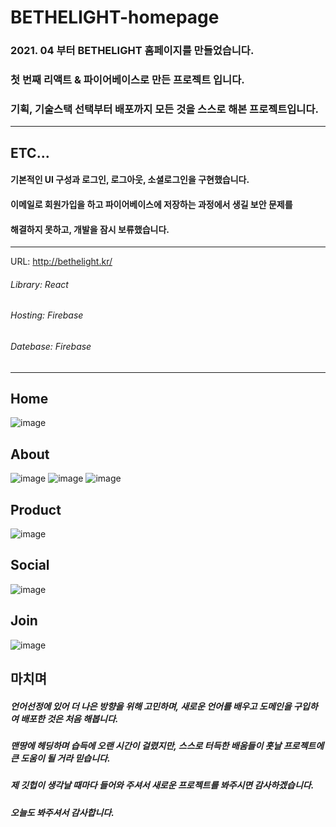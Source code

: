 # BETHELIGHT-homepage


### 2021. 04 부터 BETHELIGHT 홈페이지를 만들었습니다.
### 첫 번째 리액트 & 파이어베이스로 만든 프로젝트 입니다.     
### 기획, 기술스택 선택부터 배포까지 모든 것을 스스로 해본 프로젝트입니다.
___
   
ETC...
-------------
      
#### 기본적인 UI 구성과 로그인, 로그아웃, 소셜로그인을 구현했습니다. 
#### 이메일로 회원가입을 하고 파이어베이스에 저장하는 과정에서 생길 보안 문제를    
#### 해결하지 못하고, 개발을 잠시 보류했습니다.

___
   
      
         



URL: <http://bethelight.kr/>


   
      
         



###### Library: React
###### Hosting: Firebase
###### Datebase: Firebase


___
Home
-------------

![image](https://user-images.githubusercontent.com/67785225/117905858-d470ac00-b30e-11eb-9cfc-cb882c87d6aa.png)


   
About
-------------
![image](https://user-images.githubusercontent.com/67785225/117905998-10a40c80-b30f-11eb-9cec-03e9e77ec803.png)
![image](https://user-images.githubusercontent.com/67785225/117906044-21ed1900-b30f-11eb-9dd8-b0455c74c5cf.png)
![image](https://user-images.githubusercontent.com/67785225/117906060-2a455400-b30f-11eb-9f3c-43d0bb5d4dd3.png)
   
      
Product
-------------
![image](https://user-images.githubusercontent.com/67785225/117906100-3cbf8d80-b30f-11eb-9536-1200a805fc48.png)
      
Social
-------------
![image](https://user-images.githubusercontent.com/67785225/117906120-477a2280-b30f-11eb-9265-c53b685910fb.png)

Join
-------------
![image](https://user-images.githubusercontent.com/67785225/117906303-9b850700-b30f-11eb-841e-b5fcd572adcf.png)




마치며
-------------
##### 언어선정에 있어 더 나은 방향을 위해 고민하며, 새로운 언어를 배우고 도메인을 구입하여 배포한 것은 처음 해봅니다.
##### 맨땅에 헤딩하며 습득에 오랜 시간이 걸렸지만, 스스로 터득한 배움들이 훗날 프로젝트에 큰 도움이 될 거라 믿습니다.
##### 제 깃헙이 생각날 때마다 들어와 주셔서 새로운 프로젝트를 봐주시면 감사하겠습니다.
##### 오늘도 봐주셔서 감사합니다.

